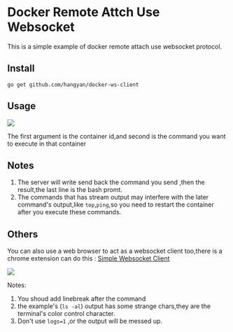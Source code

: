 # Docker Remote Attch Use Websocket 
This is a simple example of docker remote attach use websocket protocol.

## Install
`go get github.com/hangyan/docker-ws-client`

## Usage
![](https://raw.githubusercontent.com/hangyan/docker-ws-client/master/ws.png)

The first argument is the container id,and second is the command you want
to execute in that container

## Notes
1. The server will write send back the command you send ,then the result,the last line is the bash promt.
2. The commands that has stream output may interfere with the later command's
output,like `top`,`ping`,so you need to restart the container after you execute
these commands.


## Others
You can also use a web browser to act as a websocket client too,there is
a chrome extension can do this : [Simple Websocket Client](https://chrome.google.com/webstore/detail/simple-websocket-client/pfdhoblngboilpfeibdedpjgfnlcodoo?hl=en)


![](https://raw.githubusercontent.com/hangyan/docker-ws-client/master/extension.png)


Notes:

1. You shoud add linebreak after the command
2. the example's (`ls -al`) output has some strange chars,they are the terminal's
color control character.
3. Don't use `logs=1` ,or the output will be messed up.


